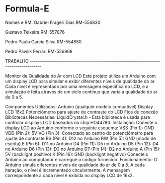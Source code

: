 # Formula-E
Nomes e RM.
Gabriel Frageri Dias RM-556830

Gustavo Teixeira RM-557876

Pedro Paulo Garcia Silva RM-554880 

Pedro Pawlik Ferrari RM-556968

TRABALHO -----------------------------------------------------------------------------------

Monitor de Qualidade do Ar com LCD
Este projeto utiliza um Arduino com um display LCD para simular e exibir diferentes níveis de qualidade do ar. Cada nível é representado por uma mensagem específica no LCD, e a simulação é feita através de um ciclo contínuo que varia a qualidade do ar de 0 a 5.

Componentes Utilizados:
Arduino (qualquer modelo compatível)
Display LCD 16x2
Potenciômetro para ajuste de contraste do LCD
Fios de conexão
Bibliotecas Necessárias:
LiquidCrystal.h - Esta biblioteca é usada para controlar displays LCD baseados no chip HD44780.
Instalação:
Conecte o display LCD ao Arduino conforme o seguinte esquema:
VSS (Pin 1): GND
VDD (Pin 2): 5V
VO (Pin 3): Conectado ao centro do potenciômetro para ajuste de contraste
RS (Pin 4): D12 no Arduino
RW (Pin 5): GND (modo de escrita)
E (Pin 6): D11 no Arduino
D4 (Pin 11): D5 no Arduino
D5 (Pin 12): D4 no Arduino
D6 (Pin 13): D3 no Arduino
D7 (Pin 14): D2 no Arduino
A (Pin 15): 5V (backlight positivo)
K (Pin 16): GND (backlight negativo)
Conecte o Arduino ao computador e carregue o código fornecido.
Funcionamento:
O Arduino simula diferentes níveis de qualidade do ar de 0 a 5.
A cada iteração, o nível é incrementado circularmente.
A mensagem correspondente a cada nível é exibida no display LCD de 16x2.
